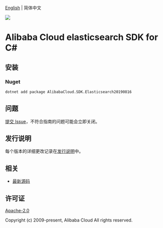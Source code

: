 [English](README.md) | 简体中文

![](https://aliyunsdk-pages.alicdn.com/icons/AlibabaCloud.svg)

# Alibaba Cloud elasticsearch SDK for C#

## 安装

### Nuget

```bash
dotnet add package AlibabaCloud.SDK.Elasticsearch20190816
```

## 问题

[提交 Issue](https://github.com/aliyun/alibabacloud-csharp-sdk/issues/new)，不符合指南的问题可能会立即关闭。

## 发行说明

每个版本的详细更改记录在[发行说明](./ChangeLog.md)中。

## 相关

* [最新源码](https://github.com/aliyun/alibabacloud-csharp-sdk/)

## 许可证

[Apache-2.0](http://www.apache.org/licenses/LICENSE-2.0)

Copyright (c) 2009-present, Alibaba Cloud All rights reserved.
